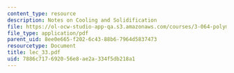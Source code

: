 ```yaml
---
content_type: resource
description: Notes on Cooling and Solidification
file: https://ol-ocw-studio-app-qa.s3.amazonaws.com/courses/3-064-polymer-engineering-fall-2003/7886c717692056e8ae2a334f5db218a1_lec_33.pdf
file_type: application/pdf
parent_uid: 8ee0e665-f202-6c43-88b6-7964d5837473
resourcetype: Document
title: lec_33.pdf
uid: 7886c717-6920-56e8-ae2a-334f5db218a1
---
```

